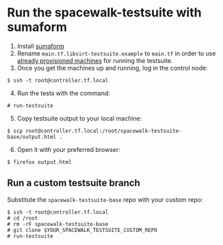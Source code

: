 # Run the spacewalk-testsuite with sumaform

1. Install [sumaform](https://github.com/moio/sumaform)
2. Rename `main.tf.libvirt-testsuite.example` to `main.tf` in order to use [already provisioned machines](https://github.com/moio/sumaform/blob/master/main.tf.libvirt-testsuite.example) for running the testsuite.
3. Once you get the machines up and running, log in the control node:
```
$ ssh -t root@controller.tf.local
```
4. Run the tests with the command:
```
# run-testsuite
```
5. Copy testsuite output to your local machine:
```
$ scp root@controller.tf.local:/root/spacewalk-testsuite-base/output.html .
```
6. Open it with your preferred browser:
```
$ firefox output.html
```

## Run a custom testsuite branch

Substitute the `spacewalk-testsuite-base` repo with your custom repo:
```
$ ssh -t root@controller.tf.local
# cd /root
# rm -rF spacewalk-testsuite-base
# git clone $YOUR_SPACEWALK_TESTSUITE_CUSTOM_REPO
# run-testsuite
```

